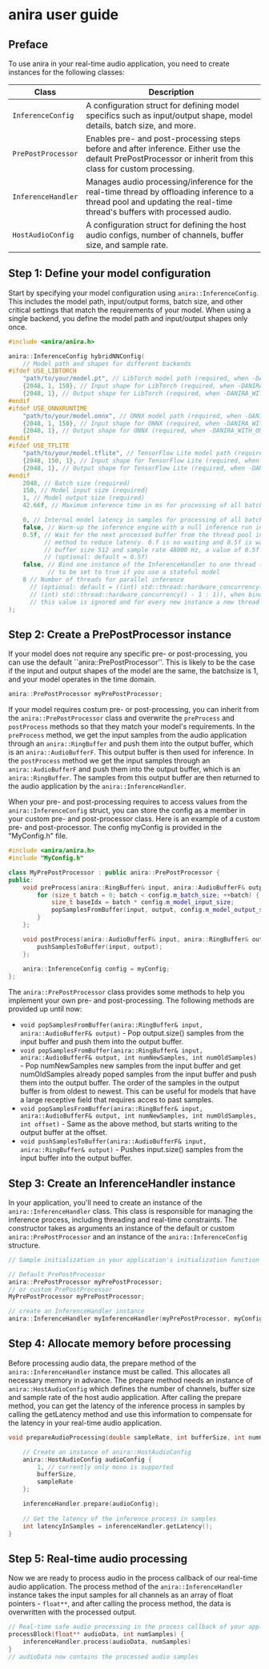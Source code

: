 # anira user guide

## Preface

To use anira in your real-time audio application, you need to create instances for the following classes:

| Class | Description |
|-|-|
| `InferenceConfig` | A configuration struct for defining model specifics such as input/output shape, model details, batch size, and more. |
| `PrePostProcessor` | Enables pre- and post-processing steps before and after inference. Either use the default PrePostProcessor or inherit from this class for custom processing. |
| `InferenceHandler` | Manages audio processing/inference for the real-time thread by offloading inference to a thread pool and updating the real-time thread's buffers with processed audio. |
| `HostAudioConfig` | A configuration struct for defining the host audio configs, number of channels, buffer size, and sample rate. |

## Step 1: Define your model configuration

Start by specifying your model configuration using ``anira::InferenceConfig``. This includes the model path, input/output forms, batch size, and other critical settings that match the requirements of your model. When using a single backend, you define the model path and input/output shapes only once.

```cpp
#include <anira/anira.h>

anira::InferenceConfig hybridNNConfig(
    // Model path and shapes for different backends
#ifdef USE_LIBTORCH
    "path/to/your/model.pt", // LibTorch model path (required, when -DANIRA_WITH_LIBTORCH=ON)
    {2048, 1, 150}, // Input shape for LibTorch (required, when -DANIRA_WITH_LIBTORCH=ON)
    {2048, 1}, // Output shape for LibTorch (required, when -DANIRA_WITH_LIBTORCH=ON)
#endif
#ifdef USE_ONNXRUNTIME
    "path/to/your/model.onnx", // ONNX model path (required, when -DANIRA_WITH_ONNX=ON)
    {2048, 1, 150}, // Input shape for ONNX (required, when -DANIRA_WITH_ONNX=ON)
    {2048, 1}, // Output shape for ONNX (required, when -DANIRA_WITH_ONNX=ON)
#endif
#ifdef USE_TFLITE
    "path/to/your/model.tflite", // TensorFlow Lite model path (required, when -DANIRA_WITH_TFLITE=ON)
    {2048, 150, 1}, // Input shape for TensorFlow Lite (required, when -DANIRA_WITH_TFLITE=ON)
    {2048, 1}, // Output shape for TensorFlow Lite (required, when -DANIRA_WITH_TFLITE=ON)
#endif
    2048, // Batch size (required)
    150, // Model input size (required)
    1, // Model output size (required)
    42.66f, // Maximum inference time in ms for processing of all batches (required)

    0, // Internal model latency in samples for processing of all batches (optional: default = 0)
    false, // Warm-up the inference engine with a null inference run in prepare method (optional: default = false)
    0.5f, // Wait for the next processed buffer from the thread pool in the real-time thread's process block
          // method to reduce latency. 0.f is no waiting and 0.5f is wait for half a buffertime. Example
          // buffer size 512 and sample rate 48000 Hz, a value of 0.5f = 5.33 ms of maximum waiting time
          // (optional: default = 0.5f)
    false, // Bind one instance of the InferenceHandler to one thread (optional: default = false), this needs
           // to be set to true if you use a stateful model 
    8 // Number of threads for parallel inference
      // (optional: default = ((int) std::thread::hardware_concurrency() - 1 > 0) ?
      // (int) std::thread::hardware_concurrency() - 1 : 1)), when bind_session_to_thread is true,
      // this value is ignored and for every new instance a new thread is created
);
```

## Step 2: Create a PrePostProcessor instance

If your model does not require any specific pre- or post-processing, you can use the default ``anira::PrePostProcessor''. This is likely to be the case if the input and output shapes of the model are the same, the batchsize is 1, and your model operates in the time domain.

```cpp
anira::PrePostProcessor myPrePostProcessor;
```

If your model requires costum pre- or post-processing, you can inherit from the ```anira::PrePostProcessor``` class and overwrite the ```preProcess``` and ```postProcess``` methods so that they match your model's requirements. In the ```preProcess``` method, we get the input samples from the audio application through an ``anira::RingBuffer`` and push them into the output buffer, which is an ``anira::AudioBufferF``. This output buffer is then used for inference. In the ```postProcess``` method we get the input samples through an ``anira::AudioBufferF`` and push them into the output buffer, which is an ``anira::RingBuffer``. The samples from this output buffer are then returned to the audio application by the ``anira::InferenceHandler``.

When your pre- and post-processing requires to access values from the ```anira::InferenceConfig``` struct, you can store the config as a member in your custom pre- and post-processor class.  Here is an example of a custom pre- and post-processor. The config myConfig is provided in the "MyConfig.h" file.

```cpp
#include <anira/anira.h>
#include "MyConfig.h"

class MyPrePostProcessor : public anira::PrePostProcessor {
public:
    void preProcess(anira::RingBuffer& input, anira::AudioBufferF& output, [[maybe_unused]] anira::InferenceBackend currentInferenceBackend) override {
        for (size_t batch = 0; batch < config.m_batch_size; ++batch) {
            size_t baseIdx = batch * config.m_model_input_size;
            popSamplesFromBuffer(input, output, config.m_model_output_size, config.m_model_input_size-config.m_model_output_size, baseIdx);
        }
    };

    void postProcess(anira::AudioBufferF& input, anira::RingBuffer& output, [[maybe_unused]] anira::InferenceBackend currentInferenceBackend) {
        pushSamplesToBuffer(input, output);
    };
    
    anira::InferenceConfig config = myConfig;
};
```

The ```anira::PrePostProcessor``` class provides some methods to help you implement your own pre- and post-processing.  The following methods are provided up until now:

- ```void popSamplesFromBuffer(anira::RingBuffer& input, anira::AudioBufferF& output)``` - Pop output.size() samples from the input buffer and push them into the output buffer.
- ```void popSamplesFromBuffer(anira::RingBuffer& input, anira::AudioBufferF& output, int numNewSamples, int numOldSamples)``` - Pop numNewSamples new samples from the input buffer and get numOldSamples already poped samples from the input buffer and push them into the output buffer. The order of the samples in the output buffer is from oldest to newest. This can be useful for models that have a large receptive field that requires acces to past samples.
- ```void popSamplesFromBuffer(anira::RingBuffer& input, anira::AudioBufferF& output, int numNewSamples, int numOldSamples, int offset)``` - Same as the above method, but starts writing to the output buffer at the offset.
- ```void pushSamplesToBuffer(anira::AudioBufferF& input, anira::RingBuffer& output)``` - Pushes input.size() samples from the input buffer into the output buffer.

## Step 3: Create an InferenceHandler instance

In your application, you'll need to create an instance of the ``anira::InferenceHandler`` class. This class is responsible for managing the inference process, including threading and real-time constraints. The constructor takes as arguments an instance of the default or custom ``anira::PrePostProcessor`` and an instance of the ``anira::InferenceConfig`` structure.

```cpp
// Sample initialization in your application's initialization function

// Default PrePostProcessor
anira::PrePostProcessor myPrePostProcessor;
// or custom PrePostProcessor
MyPrePostProcessor myPrePostProcessor;

// create an InferenceHandler instance
anira::InferenceHandler myInferenceHandler(myPrePostProcessor, myConfig);
```

## Step 4: Allocate memory before processing

Before processing audio data, the prepare method of the ``anira::InferenceHandler`` instance must be called. This allocates all necessary memory in advance. The prepare method needs an instance of ``anira::HostAudioConfig`` which defines the number of channels, buffer size and sample rate of the host audio application. After calling the prepare method, you can get the latency of the inference process in samples by calling the getLatency method and use this information to compensate for the latency in your real-time audio application.

```cpp
void prepareAudioProcessing(double sampleRate, int bufferSize, int numChannels) {

    // Create an instance of anira::HostAudioConfig
    anira::HostAudioConfig audioConfig {
        1, // currently only mono is supported
        bufferSize,
        sampleRate
    };

    inferenceHandler.prepare(audioConfig);
    
    // Get the latency of the inference process in samples
    int latencyInSamples = inferenceHandler.getLatency();
}
```

## Step 5: Real-time audio processing

Now we are ready to process audio in the process callback of our real-time audio application. The process method of the ``anira::InferenceHandler`` instance takes the input samples for all channels as an array of float pointers - ``float**``, and after calling the process method, the data is overwritten with the processed output.

```cpp
// Real-time safe audio processing in the process callback of your application
processBlock(float** audioData, int numSamples) {
    inferenceHandler.process(audioData, numSamples)
}
// audioData now contains the processed audio samples
```
